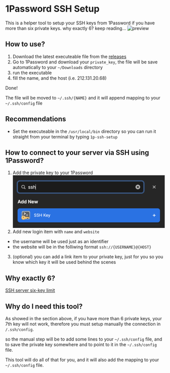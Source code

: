 # 1Password SSH Setup

This is a helper tool to setup your SSH keys from 1Password if you have more than six private keys.
why exactly 6? keep reading...
![preview](assets/preview.gif)

## How to use?

1. Download the latest executeable file from the [releases](https://github.com/lacherogwu/1Password-SSH-Setup/releases/tag/v1.0)
2. Go to 1Password and download your `private_key`, the file will be save automatically to your `~/Downloads` directory
3. run the executable
4. fill the name, and the host (i.e. 212.131.20.68)

Done!

The file will be moved to `~/.ssh/{NAME}` and it will append mapping to your `~/.ssh/config` file

## Recommendations

- Set the executeable in the `/usr/local/bin` directory so you can run it straight from your terminal by typing `1p-ssh-setup`

## How to connect to your server via SSH using 1Password?

1. Add the private key to your 1Password
   ![SSH Key item](assets/1password-ssh-key-item.png)
2. Add new login item with `name` and `website`

- the username will be used just as an identifier
- the website will be in the folliwing format `ssh://{USERNAME}@{HOST}`

3.  (optional) you can add a link item to your private key, just for you so you know which key it will be used behind the scenes

## Why exactly 6?

[SSH server six-key limit](https://developer.1password.com/docs/ssh/agent/advanced/#ssh-server-six-key-limit)

## Why do I need this tool?

As showed in the section above, if you have more than 6 private keys, your 7th key will not work, therefore you must setup manually the connection in `/.ssh/config`.

so the manual step will be to add some lines to your `~/.ssh/config` file, and to save the private key somewhere and to point to it in the `~/.ssh/config` file.

This tool will do all of that for you, and it will also add the mapping to your `~/.ssh/config` file.
